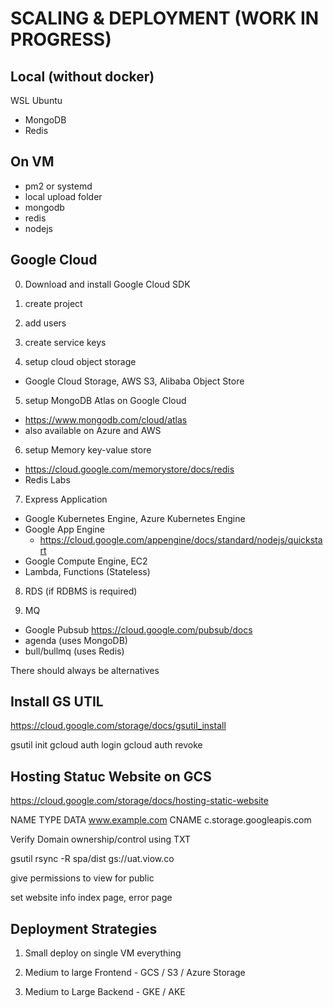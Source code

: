 # SCALING & DEPLOYMENT (WORK IN PROGRESS)

## Local (without docker)

WSL Ubuntu
- MongoDB
- Redis

## On VM

- pm2 or systemd
- local upload folder
- mongodb
- redis
- nodejs

## Google Cloud

0. Download and install Google Cloud SDK
1. create project
2. add users
3. create service keys

4. setup cloud object storage
  - Google Cloud Storage, AWS S3, Alibaba Object Store

5. setup MongoDB Atlas on Google Cloud
  - https://www.mongodb.com/cloud/atlas
  - also available on Azure and AWS

6. setup Memory key-value store
  - https://cloud.google.com/memorystore/docs/redis
  - Redis Labs

7. Express Application
  - Google Kubernetes Engine, Azure Kubernetes Engine
  - Google App Engine 
    - https://cloud.google.com/appengine/docs/standard/nodejs/quickstart
  - Google Compute Engine, EC2
  - Lambda, Functions (Stateless)

8. RDS (if RDBMS is required)

9. MQ
  - Google Pubsub https://cloud.google.com/pubsub/docs
  - agenda (uses MongoDB)
  - bull/bullmq (uses Redis)

There should always be alternatives


## Install GS UTIL 

https://cloud.google.com/storage/docs/gsutil_install

gsutil init
gcloud auth login
gcloud auth revoke


## Hosting Statuc Website on GCS

https://cloud.google.com/storage/docs/hosting-static-website

NAME                  TYPE     DATA
www.example.com       CNAME    c.storage.googleapis.com


Verify Domain ownership/control using TXT

gsutil rsync -R spa/dist gs://uat.viow.co

give permissions to view for public

set website info index page, error page



## Deployment Strategies

1. Small
deploy on single VM everything

2. Medium to large
Frontend - GCS / S3 / Azure Storage

3. Medium to Large
Backend - GKE / AKE
